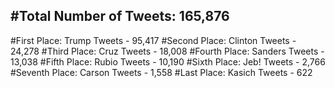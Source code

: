 #Total Number of Tweets: 165,876 
---
#First Place: Trump Tweets - 95,417
#Second Place: Clinton Tweets - 24,278
#Third Place: Cruz Tweets - 18,008
#Fourth Place: Sanders Tweets - 13,038
#Fifth Place: Rubio Tweets - 10,190
#Sixth Place: Jeb! Tweets - 2,766
#Seventh Place: Carson Tweets - 1,558
#Last Place: Kasich Tweets - 622
